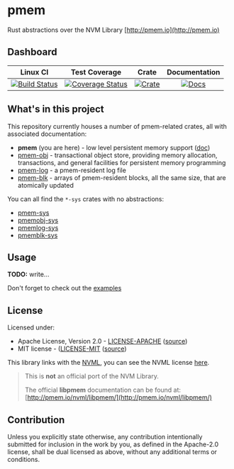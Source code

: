# pmem

Rust abstractions over the NVM Library [http://pmem.io](http://pmem.io)

## Dashboard

| Linux CI | Test Coverage | Crate | Documentation |
|:--------:|:-------------:|:-----:|:-------------:|
| [![Build Status](https://travis-ci.org/icorderi/rust-pmem.svg?branch=master)](https://travis-ci.org/icorderi/rust-pmem) | [![Coverage Status](https://coveralls.io/repos/icorderi/rust-pmem/badge.svg?branch=master)](https://coveralls.io/r/icorderi/rust-pmem?branch=master) | [![Crate](http://meritbadge.herokuapp.com/pmem)](https://crates.io/crates/pmem) | [![Docs](https://img.shields.io/badge/docs-up--to--date-blue.svg)](https://icorderi.github.io/rust-pmem/index.html)

## What's in this project

This repository currently houses a number of pmem-related crates, all with associated documentation:

- **pmem** (you are here) - low level persistent memory support ([doc](https://icorderi.github.io/rust-pmem/index.html))
- [pmem-obj] - transactional object store, providing memory allocation, transactions, and general facilities for persistent memory programming
- [pmem-log] - a pmem-resident log file
- [pmem-blk] - arrays of pmem-resident blocks, all the same size, that are atomically updated

[pmem-obj]: pmem-obj/README.md
[pmem-log]: pmem-log/README.md
[pmem-blk]: pmem-blk/README.md

You can all find the `*-sys` crates with no abstractions:

- [pmem-sys](sys/pmem-sys/README.md)
- [pmemobj-sys](sys/pmemobj-sys/README.md)
- [pmemlog-sys](sys/pmemlog-sys/README.md)
- [pmemblk-sys](sys/pmemblk-sys/README.md)

## Usage

**TODO:** write...

Don't forget to check out the [examples](./examples)

## License

Licensed under:

- Apache License, Version 2.0 - [LICENSE-APACHE](LICENSE-APACHE) ([source](http://www.apache.org/licenses/LICENSE-2.0))
- MIT license - ([LICENSE-MIT](LICENSE-MIT) ([source](http://opensource.org/licenses/MIT))

This library links with the [NVML](https://github.com/pmem/nvml), you can see the NVML license [here](https://github.com/pmem/nvml/blob/master/LICENSE).

> This is **not** an official port of the NVM Library.
>
> The official **libpmem** documentation can be found at: [http://pmem.io/nvml/libpmem/](http://pmem.io/nvml/libpmem/)

## Contribution

Unless you explicitly state otherwise, any contribution intentionally submitted
for inclusion in the work by you, as defined in the Apache-2.0 license, shall be dual licensed as above, without any
additional terms or conditions.
